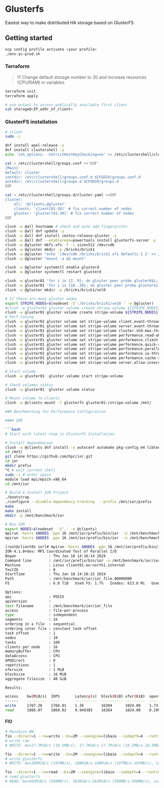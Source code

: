 # Glusterfs

Easiest way to make distributed HA storage based on GlusterFS

## Getting started

```bash
ncp config profile activate <your profile>  
./env-yc-prod.sh
```

### Terraform

> !!! Change default storage number to 30 and increase resources (CPU/RAM) in variables

```bash
terraform init
terraform apply

# use output to access publically available first client
ssh storage@<IP_addr_of_client>
```

### GlusterFS installation

```bash
# client
sudo -i

dnf install epel-release -y
dnf install clustershell -y
echo 'ssh_options: -oStrictHostKeyChecking=no' >> /etc/clustershell/clush.conf

cat > /etc/clustershell/groups.conf <<'EOF'
[Main]
default: cluster
confdir: /etc/clustershell/groups.conf.d $CFGDIR/groups.conf.d
autodir: /etc/clustershell/groups.d $CFGDIR/groups.d
EOF

cat > /etc/clustershell/groups.d/cluster.yaml <<EOF
cluster:
    all: '@clients,@gluster'
    clients: 'client[01-30]' # fix correct number of nodes
    gluster: 'gluster[01-30]' # fix correct number of nodes
EOF

clush -w @all hostname # check and auto add fingerprints
clush -w @all dnf update -y
clush -w @all dnf install centos-release-gluster -y
clush -w @all dnf --enablerepo=powertools install glusterfs-server -y
clush -w @gluster mkfs.xfs -f -i size=512 /dev/vdb
clush -w @gluster mkdir -p /bricks/brick1
clush -w @gluster "echo '/dev/vdb /bricks/brick1 xfs defaults 1 2' >> /etc/fstab"
clush -w @gluster "mount -a && mount"

clush -w @gluster systemctl enable glusterd
clush -w @gluster systemctl restart glusterd

clush -w gluster01 'for i in {2..9}; do gluster peer probe gluster0$i; done'
clush -w gluster01 'for i in {10..30}; do gluster peer probe gluster$i; done'
clush -w @gluster mkdir -p /bricks/brick1/vol0

# If there are many gluster nodes
export STRIPE_NODES=$(nodeset -S':/bricks/brick1/vol0 ' -e @gluster)
#clush -w gluster01 gluster volume create stripe-volume ${STRIPE_NODES}:/bricks/brick1/vol0 
clush -w gluster01 gluster volume create stripe-volume ${STRIPE_NODES}:/bricks/brick1/vol0
# Perf tuning
clush -w gluster01 gluster volume set stripe-volume client.event-threads 8
clush -w gluster01 gluster volume set stripe-volume server.event-threads 8
clush -w gluster01 gluster volume set stripe-volume cluster.shd-max-threads 8 # only for replicated volume
clush -w gluster01 gluster volume set stripe-volume performance.read-ahead-page-count 16
clush -w gluster01 gluster volume set stripe-volume performance.client-io-threads on
clush -w gluster01 gluster volume set stripe-volume performance.quick-read off
clush -w gluster01 gluster volume set stripe-volume performance.parallel-readdir on
clush -w gluster01 gluster volume set stripe-volume performance.io-thread-count 32
clush -w gluster01 gluster volume set stripe-volume performance.cache-size 1GB
clush -w gluster01 gluster volume set stripe-volume server.allow-insecure on

# Start volume
clush -w gluster01  gluster volume start stripe-volume

# Check volumes status
clush -w gluster01  gluster volume status

# Mount volume to clients
clush -w @clients mount -t glusterfs gluster01:/stripe-volume /mnt/

### Benchmarking for Performance Configuration

#### IOR

```bash
# Start with latest step in GlusterFS Installation

# Install dependancies
clush -w @clients dnf install -y autoconf automake pkg-config m4 libtool git mpich mpich-devel make fio
cd /mnt/
git clone https://github.com/hpc/ior.git
cd ior
mkdir prefix
^C # exit current shell
sudo -i # enter again
module load mpi/mpich-x86_64
cd /mnt/ior

# Build & Install IOR Project
./bootstrap
./configure --disable-dependency-tracking  --prefix /mnt/ior/prefix
make 
make install
mkdir -p /mnt/benchmark/ior

# Run IOR 
export NODES=$(nodeset  -S',' -e @clients)
mpirun -hosts $NODES -ppn 16 /mnt/ior/prefix/bin/ior  -o /mnt/benchmark/ior/ior_file -t 1m -b 16m -s 16 -F # best BW: 1269.80 on write from 30 clients to 6 hosts
mpirun -hosts $NODES -ppn 16 /mnt/ior/prefix/bin/ior  -o /mnt/benchmark/ior/ior_file -t 1m -b 16m -s 16 -F -C # no read cache

[root@client01 ior]# mpirun -hosts $NODES -ppn 16 /mnt/ior/prefix/bin/ior  -o /mnt/benchmark/ior/ior_file -t 1m -b 16m -s 16 -F -C
IOR-4.1.0+dev: MPI Coordinated Test of Parallel I/O
Began               : Thu Jan 18 14:16:14 2024
Command line        : /mnt/ior/prefix/bin/ior -o /mnt/benchmark/ior/ior_file -t 1m -b 16m -s 16 -F -C
Machine             : Linux client01.eu-north1.internal
TestID              : 0
StartTime           : Thu Jan 18 14:16:15 2024
Path                : /mnt/benchmark/ior/ior_file.00000000
FS                  : 6.0 TiB   Used FS: 1.7%   Inodes: 613.8 Mi   Used Inodes: 0.0%

Options: 
api                 : POSIX
apiVersion          : 
test filename       : /mnt/benchmark/ior/ior_file
access              : file-per-process
type                : independent
segments            : 16
ordering in a file  : sequential
ordering inter file : constant task offset
task offset         : 1
nodes               : 10
tasks               : 160
clients per node    : 16
memoryBuffer        : CPU
dataAccess          : CPU
GPUDirect           : 0
repetitions         : 1
xfersize            : 1 MiB
blocksize           : 16 MiB
aggregate filesize  : 40 GiB

Results: 

access    bw(MiB/s)  IOPS       Latency(s)  block(KiB) xfer(KiB)  open(s)    wr/rd(s)   close(s)   total(s)   iter
------    ---------  ----       ----------  ---------- ---------  --------   --------   --------   --------   ----
write     1767.26    1768.81    1.36        16384      1024.00    1.73       23.16      17.93      23.18      0   
read      1866.07    1869.02    0.949385    16384      1024.00    0.299373   21.92      12.53      21.95      0   

```

#### FIO

```bash
# Maximize BW
fio --direct=1 --rw=write --bs=2M --ioengine=libaio --iodepth=4 --runtime=120 --time_based --runtime=30s --group_reporting --name=throughput-test-job --eta-newline=1 --size=100g --filename /bricks/brick1/vol0/fio/test.fio --numjobs=32 --end_fsync=1 --ramp_time=5 
# write raw
# WRITE: bw=17.7MiB/s (18.5MB/s), 17.7MiB/s-17.7MiB/s (18.5MB/s-18.5MB/s), io=606MiB (635MB), run=34311-34311msec

fio --direct=1 --rw=write --bs=2M --ioengine=libaio --iodepth=4 --runtime=120 --time_based --runtime=30s --group_reporting --name=throughput-test-job --eta-newline=1 --size=100g --filename /mnt/test.fio --numjobs=32 --end_fsync=1 --ramp_time=5 
# write glusterfs
# WRITE: bw=188MiB/s (197MB/s), 188MiB/s-188MiB/s (197MB/s-197MB/s), io=5746MiB (6025MB), run=30624-30624msec

fio --direct=1 --rw=read --bs=2M --ioengine=libaio --iodepth=4 --runtime=120 --time_based --runtime=30s --group_reporting --name=throughput-test-job --eta-newline=1 --size=100g --filename /mnt/test.fio --numjobs=32 --end_fsync=1 --ramp_time=5 
# read glusterfs 
# READ: bw=563MiB/s (590MB/s), 563MiB/s-563MiB/s (590MB/s-590MB/s), io=16.5GiB (17.7GB), run=30089-30089msec
```
